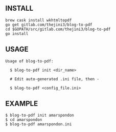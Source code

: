 ## INSTALL

```
brew cask install wkhtmltopdf
go get gitlab.com/thejini3/blog-to-pdf
cd $GOPATH/src/gitlab.com/thejini3/blog-to-pdf
go install
```


## USAGE
```
Usage of blog-to-pdf:

  $ blog-to-pdf init <dir_name>
  
  # Edit auto-generated .ini file, then -

  $ blog-to-pdf <config_file.ini>

```

## EXAMPLE

```
$ blog-to-pdf init amarspondon
$ cd amarspondon
$ blog-to-pdf amarspondon.ini
```


